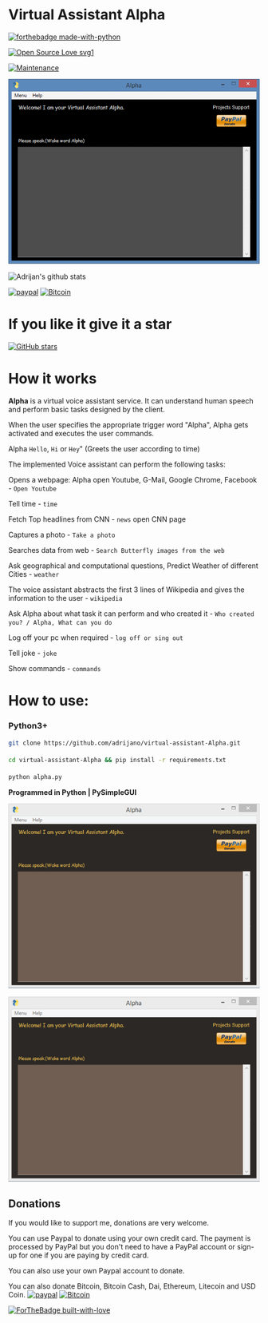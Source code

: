 # Virtual Assistant Alpha

[![forthebadge made-with-python](http://ForTheBadge.com/images/badges/made-with-python.svg)](https://www.python.org/)

[![Open Source Love svg1](https://badges.frapsoft.com/os/v1/open-source.svg?v=103)](https://github.com/adrijano/virtual-assistant-Alpha/)

[![Maintenance](https://img.shields.io/badge/Maintained%3F-yes-green.svg)](https://github.com/adrijano/virtual-assistant-Alpha/graphs/commit-activity)

![Alpha](alpha.gif)

![Adrijan's github stats](https://github-readme-stats.vercel.app/api?username=adrijano&show_icons=true)

[![paypal](https://svgshare.com/i/Q0_.svg)](https://www.paypal.com/donate/?cmd=_s-xclick&hosted_button_id=PFB6A6HLAQHC2&source=url)  [![Bitcoin](https://svgshare.com/i/PzX.svg)](https://commerce.coinbase.com/checkout/149a6235-ec7e-4d3b-a1ae-b08c4f08b4f6)

# If you like it give it a star

[![GitHub stars](https://img.shields.io/github/stars/adrijano/virtual-assistant-Alpha.svg?style=social&label=Star&maxAge=0)](https://github.com/adrijano/virtual-assistant-Alpha)

# How it works

**Alpha** is a virtual voice assistant service. It can understand human speech and perform basic tasks designed by the client.

When the user specifies the appropriate trigger word "Alpha", Alpha gets activated and executes the user commands.

Alpha `Hello`, `Hi` or `Hey`" (Greets the user according to time)

The implemented Voice assistant can perform the following tasks:


Opens a webpage: Alpha open Youtube, G-Mail, Google Chrome, Facebook - `Open Youtube`

Tell time - `time`

Fetch Top headlines from CNN - `news`
open CNN page

Captures a photo - `Take a photo`

Searches data from web - `Search Butterfly images from the web`

Ask geographical and computational questions, Predict Weather of different Cities - `weather`

The voice assistant abstracts the first 3 lines of Wikipedia and gives the information to the user - `wikipedia`

Ask Alpha about what task it can perform and who created it - `Who created you? / Alpha, What can you do`

Log off your pc when required - `log off or sing out`

Tell joke - `joke`


Show commands - `commands`


# How to use:

### Python3+
```bash
git clone https://github.com/adrijano/virtual-assistant-Alpha.git

cd virtual-assistant-Alpha && pip install -r requirements.txt

python alpha.py
```
**Programmed in Python | PySimpleGUI**


![Alpha](Capture.PNG)

![Alpha](Capture.PNG)

## Donations
If you would like to support me, donations are very welcome.

You can use Paypal to donate using your own credit card. 
The payment is processed by PayPal but you don't need to have a
PayPal account or sign-up for one if you are paying by credit card.

You can also use your own Paypal account to donate.

You can also donate Bitcoin, Bitcoin Cash, Dai, Ethereum, Litecoin and USD Coin.
[![paypal](https://svgshare.com/i/Q0_.svg)](https://www.paypal.com/donate/?cmd=_s-xclick&hosted_button_id=PFB6A6HLAQHC2&source=url)  [![Bitcoin](https://svgshare.com/i/PzX.svg)](https://commerce.coinbase.com/checkout/149a6235-ec7e-4d3b-a1ae-b08c4f08b4f6)

[![ForTheBadge built-with-love](http://ForTheBadge.com/images/badges/built-with-love.svg)](https://github.com/adrijano/virtual-assistant-Alpha/)

